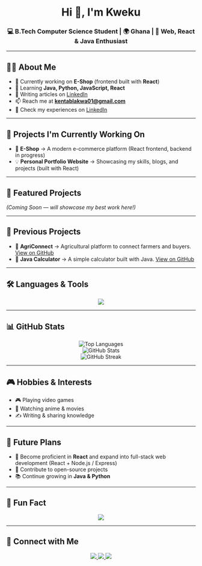 <!-- Typing SVG Header 
[![Typing SVG](https://readme-typing-svg.herokuapp.com?font=Fira+Code&pause=1000&color=FF5733&center=true&vCenter=true&width=600&lines=Hi+%F0%9F%91%8B%2C+I'm+Kweku;Computer+Science+Student;Web+%26+Java+Developer;Always+Learning+New+Things)](https://git.io/typing-svg)-->

<h1 align="center">Hi 👋, I'm Kweku</h1>

<h3 align="center">💻 B.Tech Computer Science Student | 🌍 Ghana | 🚀 Web, React & Java Enthusiast</h3>

---

## 👨‍💻 About Me  
- 🔭 Currently working on **E-Shop** (frontend built with **React**)  
- 🌱 Learning **Java, Python, JavaScript, React**  
- 📝 Writing articles on [LinkedIn](https://www.linkedin.com/in/karkyun)  
- 📫 Reach me at **kentablakwa01@gmail.com**  
- 📄 Check my experiences on [LinkedIn](https://www.linkedin.com/in/karkyun)  

---

## 🚀 Projects I'm Currently Working On  
- 🛒 **E-Shop** → A modern e-commerce platform (React frontend, backend in progress)  
- 💡 **Personal Portfolio Website** → Showcasing my skills, blogs, and projects (built with React)

---

## 🌟 Featured Projects  
*(Coming Soon — will showcase my best work here!)*

---

## 📂 Previous Projects  
- 🌱 **AgriConnect** → Agricultural platform to connect farmers and buyers. [View on GitHub](https://github.com/KarkYun/Agri_Connect)  
- 🧮 **Java Calculator** → A simple calculator built with Java. [View on GitHub](https://github.com/KarkYun/Calculator)  

---

<!--## 🔄 Auto-updating Projects (Latest Repos)  
<!-- This section will auto-update using GitHub Actions 
### 🔥 Latest Projects  
<!--START_SECTION:projects-->
<!-- Projects will be automatically inserted here -->
<!--END_SECTION:projects-->


## 🛠️ Languages & Tools  
<p align="center">
  <img src="https://skillicons.dev/icons?i=java,python,cpp,php,js,react,html,css,sass,mysql,ai,ps" />
</p>  

---

## 📊 GitHub Stats  
<p align="center">
  <img src="https://github-readme-stats.vercel.app/api/top-langs?username=karkyun&show_icons=true&layout=compact&theme=transparent" alt="Top Languages" />
  <br/>
  <img src="https://github-readme-stats.vercel.app/api?username=karkyun&show_icons=true&theme=transparent" alt="GitHub Stats" />
  <br/>
  <img src="https://github-readme-streak-stats.herokuapp.com?user=karkyun&theme=transparent" alt="GitHub Streak" />
</p>  


---

## 🎮 Hobbies & Interests  
- 🎮 Playing video games  
- 🍿 Watching anime & movies  
- ✍️ Writing & sharing knowledge  

---

## 🎯 Future Plans  
- 🚀 Become proficient in **React** and expand into full-stack web development (React + Node.js / Express)  
- 🤝 Contribute to open-source projects  
- 📚 Continue growing in **Java & Python**  

---

## 🎉 Fun Fact  
<p align="center">
  <img src="https://img.shields.io/badge/Fun%20Fact-Coffee%20was%20discovered%20by%20goats-ff69b4?style=for-the-badge" />
</p>  

---

## 🤝 Connect with Me  
<p align="center">
<a href="https://twitter.com/karkyun" target="_blank">
  <img src="https://img.shields.io/badge/Twitter-@karkyun-1DA1F2?style=for-the-badge&logo=twitter&logoColor=white" />
</a>  
<a href="https://linkedin.com/in/karkyun" target="_blank">
  <img src="https://img.shields.io/badge/LinkedIn-karkyun-0077B5?style=for-the-badge&logo=linkedin&logoColor=white" />
</a>  
<a href="https://wa.me/233241573153" target="_blank">
  <img src="https://img.shields.io/badge/WhatsApp-+233241573153-25D366?style=for-the-badge&logo=whatsapp&logoColor=white" />
</a>
</p>
